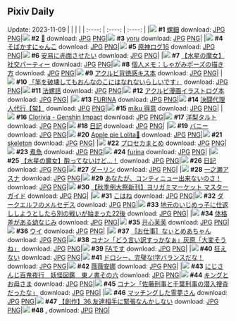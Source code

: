 ## Pixiv Daily
Update: 2023-11-09
|      |      |      |
| :----: | :----: | :----: |
|![](https://pixiv.microyu.workers.dev/c/240x480/img-master/img/2023/11/07/00/00/17/113201779_p0_master1200.jpg) **#1** [螺鈿](https://www.pixiv.net/artworks/113201779) download: [JPG](https://pixiv.microyu.workers.dev/img-original/img/2023/11/07/00/00/17/113201779_p0.jpg) [PNG](https://pixiv.microyu.workers.dev/img-original/img/2023/11/07/00/00/17/113201779_p0.png)|![](https://pixiv.microyu.workers.dev/c/240x480/img-master/img/2023/11/07/00/18/29/113202595_p0_master1200.jpg) **#2** [🎃](https://www.pixiv.net/artworks/113202595) download: [JPG](https://pixiv.microyu.workers.dev/img-original/img/2023/11/07/00/18/29/113202595_p0.jpg) [PNG](https://pixiv.microyu.workers.dev/img-original/img/2023/11/07/00/18/29/113202595_p0.png)|![](https://pixiv.microyu.workers.dev/c/240x480/img-master/img/2023/11/08/00/00/27/113227242_p0_master1200.jpg) **#3** [yoru](https://www.pixiv.net/artworks/113227242) download: [JPG](https://pixiv.microyu.workers.dev/img-original/img/2023/11/08/00/00/27/113227242_p0.jpg) [PNG](https://pixiv.microyu.workers.dev/img-original/img/2023/11/08/00/00/27/113227242_p0.png)|
|![](https://pixiv.microyu.workers.dev/c/240x480/img-master/img/2023/11/07/00/16/32/113202533_p0_master1200.jpg) **#4** [そばかすにゃんこ](https://www.pixiv.net/artworks/113202533) download: [JPG](https://pixiv.microyu.workers.dev/img-original/img/2023/11/07/00/16/32/113202533_p0.jpg) [PNG](https://pixiv.microyu.workers.dev/img-original/img/2023/11/07/00/16/32/113202533_p0.png)|![](https://pixiv.microyu.workers.dev/c/240x480/img-master/img/2023/11/07/07/28/52/113208638_p0_master1200.jpg) **#5** [原神ログ16](https://www.pixiv.net/artworks/113208638) download: [JPG](https://pixiv.microyu.workers.dev/img-original/img/2023/11/07/07/28/52/113208638_p0.jpg) [PNG](https://pixiv.microyu.workers.dev/img-original/img/2023/11/07/07/28/52/113208638_p0.png)|![](https://pixiv.microyu.workers.dev/c/240x480/img-master/img/2023/11/07/00/24/54/113202784_p0_master1200.jpg) **#6** [安易に赤面させたい](https://www.pixiv.net/artworks/113202784) download: [JPG](https://pixiv.microyu.workers.dev/img-original/img/2023/11/07/00/24/54/113202784_p0.jpg) [PNG](https://pixiv.microyu.workers.dev/img-original/img/2023/11/07/00/24/54/113202784_p0.png)|
|![](https://pixiv.microyu.workers.dev/c/240x480/img-master/img/2023/11/07/23/08/22/113225477_p0_master1200.jpg) **#7** [【水星の魔女】社交パーティー](https://www.pixiv.net/artworks/113225477) download: [JPG](https://pixiv.microyu.workers.dev/img-original/img/2023/11/07/23/08/22/113225477_p0.jpg) [PNG](https://pixiv.microyu.workers.dev/img-original/img/2023/11/07/23/08/22/113225477_p0.png)|![](https://pixiv.microyu.workers.dev/c/240x480/img-master/img/2023/11/07/07/00/06/113208323_p0_master1200.jpg) **#8** [個人メモ：しゃがみポーズの描き方](https://www.pixiv.net/artworks/113208323) download: [JPG](https://pixiv.microyu.workers.dev/img-original/img/2023/11/07/07/00/06/113208323_p0.jpg) [PNG](https://pixiv.microyu.workers.dev/img-original/img/2023/11/07/07/00/06/113208323_p0.png)|![](https://pixiv.microyu.workers.dev/c/240x480/img-master/img/2023/11/07/07/14/11/113208498_p0_master1200.jpg) **#9** [アクルビ背徳感キス本](https://www.pixiv.net/artworks/113208498) download: [JPG](https://pixiv.microyu.workers.dev/img-original/img/2023/11/07/07/14/11/113208498_p0.jpg) [PNG](https://pixiv.microyu.workers.dev/img-original/img/2023/11/07/07/14/11/113208498_p0.png)|
|![](https://pixiv.microyu.workers.dev/c/240x480/img-master/img/2023/11/07/00/06/50/113202202_p0_master1200.jpg) **#10** [「竿を破壊してもおんなのこにはなれないらしいです」](https://www.pixiv.net/artworks/113202202) download: [JPG](https://pixiv.microyu.workers.dev/img-original/img/2023/11/07/00/06/50/113202202_p0.jpg) [PNG](https://pixiv.microyu.workers.dev/img-original/img/2023/11/07/00/06/50/113202202_p0.png)|![](https://pixiv.microyu.workers.dev/c/240x480/img-master/img/2023/11/07/19/48/15/113219674_p0_master1200.jpg) **#11** [法螺話](https://www.pixiv.net/artworks/113219674) download: [JPG](https://pixiv.microyu.workers.dev/img-original/img/2023/11/07/19/48/15/113219674_p0.jpg) [PNG](https://pixiv.microyu.workers.dev/img-original/img/2023/11/07/19/48/15/113219674_p0.png)|![](https://pixiv.microyu.workers.dev/c/240x480/img-master/img/2023/11/07/06/53/11/113208225_p0_master1200.jpg) **#12** [アクルビ漫画イラストログ本](https://www.pixiv.net/artworks/113208225) download: [JPG](https://pixiv.microyu.workers.dev/img-original/img/2023/11/07/06/53/11/113208225_p0.jpg) [PNG](https://pixiv.microyu.workers.dev/img-original/img/2023/11/07/06/53/11/113208225_p0.png)|
|![](https://pixiv.microyu.workers.dev/c/240x480/img-master/img/2023/11/08/12/19/03/113237407_p0_master1200.jpg) **#13** [FURINA](https://www.pixiv.net/artworks/113237407) download: [JPG](https://pixiv.microyu.workers.dev/img-original/img/2023/11/08/12/19/03/113237407_p0.jpg) [PNG](https://pixiv.microyu.workers.dev/img-original/img/2023/11/08/12/19/03/113237407_p0.png)|![](https://pixiv.microyu.workers.dev/c/240x480/img-master/img/2023/11/08/00/00/16/113227195_p0_master1200.jpg) **#14** [決闘代理人代行【蛍】](https://www.pixiv.net/artworks/113227195) download: [JPG](https://pixiv.microyu.workers.dev/img-original/img/2023/11/08/00/00/16/113227195_p0.jpg) [PNG](https://pixiv.microyu.workers.dev/img-original/img/2023/11/08/00/00/16/113227195_p0.png)|![](https://pixiv.microyu.workers.dev/c/240x480/img-master/img/2023/11/07/00/37/47/113202105_p0_master1200.jpg) **#15** [miku 得意](https://www.pixiv.net/artworks/113202105) download: [JPG](https://pixiv.microyu.workers.dev/img-original/img/2023/11/07/00/37/47/113202105_p0.jpg) [PNG](https://pixiv.microyu.workers.dev/img-original/img/2023/11/07/00/37/47/113202105_p0.png)|
|![](https://pixiv.microyu.workers.dev/c/240x480/img-master/img/2023/11/07/10/28/14/113210586_p0_master1200.jpg) **#16** [Clorivia - Genshin Impact](https://www.pixiv.net/artworks/113210586) download: [JPG](https://pixiv.microyu.workers.dev/img-original/img/2023/11/07/10/28/14/113210586_p0.jpg) [PNG](https://pixiv.microyu.workers.dev/img-original/img/2023/11/07/10/28/14/113210586_p0.png)|![](https://pixiv.microyu.workers.dev/c/240x480/img-master/img/2023/11/07/22/47/49/113224865_p0_master1200.jpg) **#17** [洋梨タルト](https://www.pixiv.net/artworks/113224865) download: [JPG](https://pixiv.microyu.workers.dev/img-original/img/2023/11/07/22/47/49/113224865_p0.jpg) [PNG](https://pixiv.microyu.workers.dev/img-original/img/2023/11/07/22/47/49/113224865_p0.png)|![](https://pixiv.microyu.workers.dev/c/240x480/img-master/img/2023/11/07/19/14/45/113218939_p0_master1200.jpg) **#18** [日記](https://www.pixiv.net/artworks/113218939) download: [JPG](https://pixiv.microyu.workers.dev/img-original/img/2023/11/07/19/14/45/113218939_p0.jpg) [PNG](https://pixiv.microyu.workers.dev/img-original/img/2023/11/07/19/14/45/113218939_p0.png)|
|![](https://pixiv.microyu.workers.dev/c/240x480/img-master/img/2023/11/07/00/01/58/113202009_p0_master1200.jpg) **#19** [バニー](https://www.pixiv.net/artworks/113202009) download: [JPG](https://pixiv.microyu.workers.dev/img-original/img/2023/11/07/00/01/58/113202009_p0.jpg) [PNG](https://pixiv.microyu.workers.dev/img-original/img/2023/11/07/00/01/58/113202009_p0.png)|![](https://pixiv.microyu.workers.dev/c/240x480/img-master/img/2023/11/08/17/01/10/113241367_p0_master1200.jpg) **#20** [Apple pie Lolita🍎](https://www.pixiv.net/artworks/113241367) download: [JPG](https://pixiv.microyu.workers.dev/img-original/img/2023/11/08/17/01/10/113241367_p0.jpg) [PNG](https://pixiv.microyu.workers.dev/img-original/img/2023/11/08/17/01/10/113241367_p0.png)|![](https://pixiv.microyu.workers.dev/c/240x480/img-master/img/2023/11/07/00/00/15/113201762_p0_master1200.jpg) **#21** [skeleton](https://www.pixiv.net/artworks/113201762) download: [JPG](https://pixiv.microyu.workers.dev/img-original/img/2023/11/07/00/00/15/113201762_p0.jpg) [PNG](https://pixiv.microyu.workers.dev/img-original/img/2023/11/07/00/00/15/113201762_p0.png)|
|![](https://pixiv.microyu.workers.dev/c/240x480/img-master/img/2023/11/07/00/12/20/113202398_p0_master1200.jpg) **#22** [プロセカまとめ](https://www.pixiv.net/artworks/113202398) download: [JPG](https://pixiv.microyu.workers.dev/img-original/img/2023/11/07/00/12/20/113202398_p0.jpg) [PNG](https://pixiv.microyu.workers.dev/img-original/img/2023/11/07/00/12/20/113202398_p0.png)|![](https://pixiv.microyu.workers.dev/c/240x480/img-master/img/2023/11/08/20/30/02/113245956_p0_master1200.jpg) **#23** [煮魚](https://www.pixiv.net/artworks/113245956) download: [JPG](https://pixiv.microyu.workers.dev/img-original/img/2023/11/08/20/30/02/113245956_p0.jpg) [PNG](https://pixiv.microyu.workers.dev/img-original/img/2023/11/08/20/30/02/113245956_p0.png)|![](https://pixiv.microyu.workers.dev/c/240x480/img-master/img/2023/11/08/13/53/50/113238718_p0_master1200.jpg) **#24** [furina](https://www.pixiv.net/artworks/113238718) download: [JPG](https://pixiv.microyu.workers.dev/img-original/img/2023/11/08/13/53/50/113238718_p0.jpg) [PNG](https://pixiv.microyu.workers.dev/img-original/img/2023/11/08/13/53/50/113238718_p0.png)|
|![](https://pixiv.microyu.workers.dev/c/240x480/img-master/img/2023/11/07/12/51/56/113212529_p0_master1200.jpg) **#25** [【水星の魔女】酔ってないけど…！](https://www.pixiv.net/artworks/113212529) download: [JPG](https://pixiv.microyu.workers.dev/img-original/img/2023/11/07/12/51/56/113212529_p0.jpg) [PNG](https://pixiv.microyu.workers.dev/img-original/img/2023/11/07/12/51/56/113212529_p0.png)|![](https://pixiv.microyu.workers.dev/c/240x480/img-master/img/2023/11/07/10/39/22/113210718_p0_master1200.jpg) **#26** [日記](https://www.pixiv.net/artworks/113210718) download: [JPG](https://pixiv.microyu.workers.dev/img-original/img/2023/11/07/10/39/22/113210718_p0.jpg) [PNG](https://pixiv.microyu.workers.dev/img-original/img/2023/11/07/10/39/22/113210718_p0.png)|![](https://pixiv.microyu.workers.dev/c/240x480/img-master/img/2023/11/08/00/00/36/113227281_p0_master1200.jpg) **#27** [ダーリン](https://www.pixiv.net/artworks/113227281) download: [JPG](https://pixiv.microyu.workers.dev/img-original/img/2023/11/08/00/00/36/113227281_p0.jpg) [PNG](https://pixiv.microyu.workers.dev/img-original/img/2023/11/08/00/00/36/113227281_p0.png)|
|![](https://pixiv.microyu.workers.dev/c/240x480/img-master/img/2023/11/07/10/00/00/113210244_p0_master1200.jpg) **#28** [一之瀬アスナ](https://www.pixiv.net/artworks/113210244) download: [JPG](https://pixiv.microyu.workers.dev/img-original/img/2023/11/07/10/00/00/113210244_p0.jpg) [PNG](https://pixiv.microyu.workers.dev/img-original/img/2023/11/07/10/00/00/113210244_p0.png)|![](https://pixiv.microyu.workers.dev/c/240x480/img-master/img/2023/11/07/01/57/20/113204894_p0_master1200.jpg) **#29** [あなたが、コンティニュー出来ないのさ！](https://www.pixiv.net/artworks/113204894) download: [JPG](https://pixiv.microyu.workers.dev/img-original/img/2023/11/07/01/57/20/113204894_p0.jpg) [PNG](https://pixiv.microyu.workers.dev/img-original/img/2023/11/07/01/57/20/113204894_p0.png)|![](https://pixiv.microyu.workers.dev/c/240x480/img-master/img/2023/11/07/18/00/22/113217264_p0_master1200.jpg) **#30** [【秋季例大祭新刊】ヨリガミマーケット マスターガイド](https://www.pixiv.net/artworks/113217264) download: [JPG](https://pixiv.microyu.workers.dev/img-original/img/2023/11/07/18/00/22/113217264_p0.jpg) [PNG](https://pixiv.microyu.workers.dev/img-original/img/2023/11/07/18/00/22/113217264_p0.png)|
|![](https://pixiv.microyu.workers.dev/c/240x480/img-master/img/2023/11/08/18/01/35/113242555_p0_master1200.jpg) **#31** [こはね](https://www.pixiv.net/artworks/113242555) download: [JPG](https://pixiv.microyu.workers.dev/img-original/img/2023/11/08/18/01/35/113242555_p0.jpg) [PNG](https://pixiv.microyu.workers.dev/img-original/img/2023/11/08/18/01/35/113242555_p0.png)|![](https://pixiv.microyu.workers.dev/c/240x480/img-master/img/2023/11/07/00/07/56/113202245_p0_master1200.jpg) **#32** [ダークエルフのメルセデス](https://www.pixiv.net/artworks/113202245) download: [JPG](https://pixiv.microyu.workers.dev/img-original/img/2023/11/07/00/07/56/113202245_p0.jpg) [PNG](https://pixiv.microyu.workers.dev/img-original/img/2023/11/07/00/07/56/113202245_p0.png)|![](https://pixiv.microyu.workers.dev/c/240x480/img-master/img/2023/11/07/11/36/38/113211066_p0_master1200.jpg) **#33** [地元のいじめっ子に仕返ししようとしたら別の戦いが始まった22後](https://www.pixiv.net/artworks/113211066) download: [JPG](https://pixiv.microyu.workers.dev/img-original/img/2023/11/07/11/36/38/113211066_p0.jpg) [PNG](https://pixiv.microyu.workers.dev/img-original/img/2023/11/07/11/36/38/113211066_p0.png)|
|![](https://pixiv.microyu.workers.dev/c/240x480/img-master/img/2023/11/07/15/48/58/113214929_p0_master1200.jpg) **#34** [体格差がある幼なじみ](https://www.pixiv.net/artworks/113214929) download: [JPG](https://pixiv.microyu.workers.dev/img-original/img/2023/11/07/15/48/58/113214929_p0.jpg) [PNG](https://pixiv.microyu.workers.dev/img-original/img/2023/11/07/15/48/58/113214929_p0.png)|![](https://pixiv.microyu.workers.dev/c/240x480/img-master/img/2023/11/08/14/14/20/113238983_p0_master1200.jpg) **#35** [开心芙芙](https://www.pixiv.net/artworks/113238983) download: [JPG](https://pixiv.microyu.workers.dev/img-original/img/2023/11/08/14/14/20/113238983_p0.jpg) [PNG](https://pixiv.microyu.workers.dev/img-original/img/2023/11/08/14/14/20/113238983_p0.png)|![](https://pixiv.microyu.workers.dev/c/240x480/img-master/img/2023/11/07/02/41/47/113205612_p0_master1200.jpg) **#36** [ウイ](https://www.pixiv.net/artworks/113205612) download: [JPG](https://pixiv.microyu.workers.dev/img-original/img/2023/11/07/02/41/47/113205612_p0.jpg) [PNG](https://pixiv.microyu.workers.dev/img-original/img/2023/11/07/02/41/47/113205612_p0.png)|
|![](https://pixiv.microyu.workers.dev/c/240x480/img-master/img/2023/11/07/00/19/59/113202636_p0_master1200.jpg) **#37** [〚お仕事〛なぃとめあちゃん](https://www.pixiv.net/artworks/113202636) download: [JPG](https://pixiv.microyu.workers.dev/img-original/img/2023/11/07/00/19/59/113202636_p0.jpg) [PNG](https://pixiv.microyu.workers.dev/img-original/img/2023/11/07/00/19/59/113202636_p0.png)|![](https://pixiv.microyu.workers.dev/c/240x480/img-master/img/2023/11/08/14/15/31/113239003_p0_master1200.jpg) **#38** [コナン「どう言い訳すっかなぁ」灰原「大変そうね」](https://www.pixiv.net/artworks/113239003) download: [JPG](https://pixiv.microyu.workers.dev/img-original/img/2023/11/08/14/15/31/113239003_p0.jpg) [PNG](https://pixiv.microyu.workers.dev/img-original/img/2023/11/08/14/15/31/113239003_p0.png)|![](https://pixiv.microyu.workers.dev/c/240x480/img-master/img/2023/11/07/10/25/58/113210556_p0_master1200.jpg) **#39** [FAです](https://www.pixiv.net/artworks/113210556) download: [JPG](https://pixiv.microyu.workers.dev/img-original/img/2023/11/07/10/25/58/113210556_p0.jpg) [PNG](https://pixiv.microyu.workers.dev/img-original/img/2023/11/07/10/25/58/113210556_p0.png)|
|![](https://pixiv.microyu.workers.dev/c/240x480/img-master/img/2023/11/08/23/13/15/113250658_p0_master1200.jpg) **#40** [狂えない](https://www.pixiv.net/artworks/113250658) download: [JPG](https://pixiv.microyu.workers.dev/img-original/img/2023/11/08/23/13/15/113250658_p0.jpg) [PNG](https://pixiv.microyu.workers.dev/img-original/img/2023/11/08/23/13/15/113250658_p0.png)|![](https://pixiv.microyu.workers.dev/c/240x480/img-master/img/2023/11/07/00/12/38/113202405_p0_master1200.jpg) **#41** [ドロシー、完璧なI字バランスだな！](https://www.pixiv.net/artworks/113202405) download: [JPG](https://pixiv.microyu.workers.dev/img-original/img/2023/11/07/00/12/38/113202405_p0.jpg) [PNG](https://pixiv.microyu.workers.dev/img-original/img/2023/11/07/00/12/38/113202405_p0.png)|![](https://pixiv.microyu.workers.dev/c/240x480/img-master/img/2023/11/07/18/00/09/113217217_p0_master1200.jpg) **#42** [薇薇安娜](https://www.pixiv.net/artworks/113217217) download: [JPG](https://pixiv.microyu.workers.dev/img-original/img/2023/11/07/18/00/09/113217217_p0.jpg) [PNG](https://pixiv.microyu.workers.dev/img-original/img/2023/11/07/18/00/09/113217217_p0.png)|
|![](https://pixiv.microyu.workers.dev/c/240x480/img-master/img/2023/11/07/11/12/37/113211120_p0_master1200.jpg) **#43** [にじさんじ百鬼夜行　妖怪図鑑　東ノ書その六](https://www.pixiv.net/artworks/113211120) download: [JPG](https://pixiv.microyu.workers.dev/img-original/img/2023/11/07/11/12/37/113211120_p0.jpg) [PNG](https://pixiv.microyu.workers.dev/img-original/img/2023/11/07/11/12/37/113211120_p0.png)|![](https://pixiv.microyu.workers.dev/c/240x480/img-master/img/2023/11/07/20/01/47/113220075_p0_master1200.jpg) **#44** [キングとお母さま](https://www.pixiv.net/artworks/113220075) download: [JPG](https://pixiv.microyu.workers.dev/img-original/img/2023/11/07/20/01/47/113220075_p0.jpg) [PNG](https://pixiv.microyu.workers.dev/img-original/img/2023/11/07/20/01/47/113220075_p0.png)|![](https://pixiv.microyu.workers.dev/c/240x480/img-master/img/2023/11/07/13/54/45/113213371_p0_master1200.jpg) **#45** [コナン「佐藤刑事と千葉刑事の潜入捜査だったな」](https://www.pixiv.net/artworks/113213371) download: [JPG](https://pixiv.microyu.workers.dev/img-original/img/2023/11/07/13/54/45/113213371_p0.jpg) [PNG](https://pixiv.microyu.workers.dev/img-original/img/2023/11/07/13/54/45/113213371_p0.png)|
|![](https://pixiv.microyu.workers.dev/c/240x480/img-master/img/2023/11/07/21/03/39/113221769_p0_master1200.jpg) **#46** [マッチングした霊夢さん](https://www.pixiv.net/artworks/113221769) download: [JPG](https://pixiv.microyu.workers.dev/img-original/img/2023/11/07/21/03/39/113221769_p0.jpg) [PNG](https://pixiv.microyu.workers.dev/img-original/img/2023/11/07/21/03/39/113221769_p0.png)|![](https://pixiv.microyu.workers.dev/c/240x480/img-master/img/2023/11/08/00/01/42/113227431_p0_master1200.jpg) **#47** [【創作】36.友達相手に緊張なんかしない](https://www.pixiv.net/artworks/113227431) download: [JPG](https://pixiv.microyu.workers.dev/img-original/img/2023/11/08/00/01/42/113227431_p0.jpg) [PNG](https://pixiv.microyu.workers.dev/img-original/img/2023/11/08/00/01/42/113227431_p0.png)|![](https://pixiv.microyu.workers.dev/c/240x480/img-master/img/2023/11/07/00/00/08/113201726_p0_master1200.jpg) **#48** [.](https://www.pixiv.net/artworks/113201726) download: [JPG](https://pixiv.microyu.workers.dev/img-original/img/2023/11/07/00/00/08/113201726_p0.jpg) [PNG](https://pixiv.microyu.workers.dev/img-original/img/2023/11/07/00/00/08/113201726_p0.png)|
